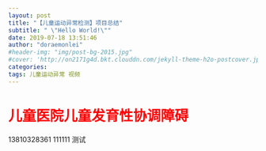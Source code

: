 ```yaml
---
layout: post
title: "【儿童运动异常检测】项目总结"
subtitle: " \"Hello World!\""
date: 2019-07-18 13:51:46
author: "doraemonlei"
#header-img: "img/post-bg-2015.jpg"
#cover: 'http://on2171g4d.bkt.clouddn.com/jekyll-theme-h2o-postcover.jpg'
categories: 
tags: 儿童运动异常 视频
---
```


# <font color='red'>儿童医院儿童发育性协调障碍</font>

13810328361 111111   测试
